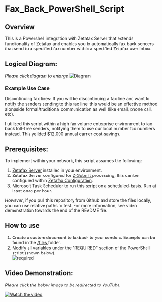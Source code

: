 # Fax_Back_PowerShell_Script
## Overview
This is a Powershell integration with Zetafax Server that extends functionality of Zetafax and enables you to automatically fax back senders that send to a specified fax number within a specified Zetafax user inbox.

## Logical Diagram:
*Please click diagram to enlarge* 
![Diagram](https://github.com/acmignona/Fax_Back_PowerShell_Script/assets/81653524/dbc58ce9-504a-4b2c-80f4-8a9a72a1fdcb)

### Example Use Case
Discontinuing fax lines: If you will be discontinuing a fax line and want to notify the senders sending to this fax line, this would be an effective method alongside formal/traditional communication as well (like email, phone call, etc). 

I utilized this script within a high fax volume enterprise environment to fax back toll-free senders, notifying them to use our local number fax numbers instead. This yeilded $12,000 annual carrier cost-savings.

## Prerequisites:
To implement within your network, this script assumes the following: 
1. [Zetafax Server]([url](https://www.equisys.com/Products/Zetafax)) installed in your environment.
2. Zetafax Server configured for [Z-Submit ]([url](https://www.equisys.com/Support/technotes/howto-using-zsubmit)) processing, this can be configured within [Zetafax Configuration]([url](https://www.equisys.com/support/help_and_resource/zetafax/help/setup/zetafax_configuration.htm)).
3. Microsoft Task Scheduler to run this script on a scheduled-basis. Run at least once per hour.

*However*, if you pull this repository from Github and store the files locally, you can use relative paths to test. For more information, see video demonstration towards the end of the README file. 

## How to use

1. Create a custom document to faxback to your senders. Example can be found in the [/files ]([url](https://github.com/acmignona/Fax_Back_PowerShell_Script/tree/main/files)) folder.
2. Modify all variables under the "REQUIRED" section of the PowerShell script (shown below).   
![required](https://github.com/acmignona/Fax_Back_PowerShell_Script/assets/81653524/b6b65578-1139-4ec3-9bb9-8d4002fe6477)




## Video Demonstration:
*Please click the below image to be redirected to YouTube.*

[![Watch the video](https://img.youtube.com/vi/KxXgptCCjqg/0.jpg)](https://youtu.be/KxXgptCCjqg?si=Jz9P3YCGFYp0U2u_)

